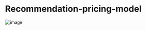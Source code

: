 # Recommendation-pricing-model

![image](https://user-images.githubusercontent.com/54863780/230785553-921c4239-a4d9-4978-90b7-53f65c61a79a.png)
